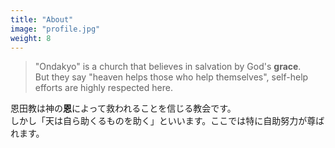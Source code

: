 ```yaml
---
title: "About"
image: "profile.jpg"
weight: 8
---
```


> "Ondakyo" is a church that believes in salvation by God's **grace**.  
But they say "heaven helps those who help themselves", self-help efforts are highly respected here. 

恩田教は神の**恩**によって救われることを信じる教会です。  
しかし「天は自ら助くるものを助く」といいます。ここでは特に自助努力が尊ばれます。

<!--
### Features

* Responsive display on any size screen
* Light and Dark themes right out of the box
* Multilingual - supports side-by-side content in multiple languages
* Any number of custom index page sections from Markdown files
* _Projects_ section with any number of projects: highly configurable as a photo gallery, modals, or external links
* _Blog_ section with optional _Latest Post_, on the main page or as a separate section
* Styled Markdown throughout with support for Hugo's syntax highlighting

-->